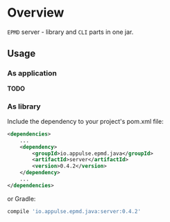 # Overview

`EPMD` server - library and `CLI` parts in one jar.

## Usage

### As application

**TODO**

### As library

Include the dependency to your project's pom.xml file:

```xml
<dependencies>
    ...
    <dependency>
        <groupId>io.appulse.epmd.java</groupId>
        <artifactId>server</artifactId>
        <version>0.4.2</version>
    </dependency>
    ...
</dependencies>
```

or Gradle:

```groovy
compile 'io.appulse.epmd.java:server:0.4.2'
```
